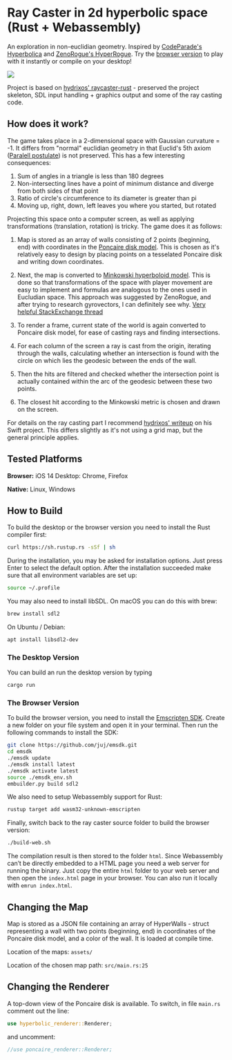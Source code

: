 # Ray Caster in 2d hyperbolic space (Rust + Webassembly)
An exploration in non-euclidian geometry. Inspired by [CodeParade's Hyperbolica][1] and [ZenoRogue's HyperRogue][2].
Try the [browser version][4] to play with it instantly or compile on your desktop!

![][image-1]

Project is based on [hydrixos' raycaster-rust][3] - preserved the project skeleton, SDL input handling + graphics output and some of the ray casting code.

## How does it work?
The game takes place in a 2-dimensional space with Gaussian curvature = -1. It differs from "normal" euclidian geometry in that
Euclid's 5th axiom ([Paralell postulate][6]) is not preserved. This has a few interesting consequences:

1. Sum of angles in a triangle is less than 180 degrees
2. Non-intersecting lines have a point of minimum distance and diverge from both sides of that point
3. Ratio of circle's circumference to its diameter is greater than pi
4. Moving up, right, down, left leaves you where you started, but rotated

Projecting this space onto a computer screen, as well as applying transformations (translation, rotation) is tricky. The game does it as follows:

1. Map is stored as an array of walls consisting of 2 points (beginning, end) with coordinates in the [Poncaire disk model][7]. This is chosen as it's relatively easy to design by placing points on a tesselated Poncaire disk and writing down coordinates.

2. Next, the map is converted to [Minkowski hyperboloid model][8]. This is done so that transformations of the space with player movement are easy to implement and formulas are analogous to the ones used in Eucludian space. This approach was suggested by ZenoRogue, and after trying to research gyrovectors, I can definitely see why. [Very helpful StackExchange thread][9]

3. To render a frame, current state of the world is again converted to Poncaire disk model, for ease of casting rays and finding intersections. 

4. For each column of the screen a ray is cast from the origin, iterating through the walls, calculating whether an intersection is found with the circle on which lies the geodesic between the ends of the wall. 

5. Then the hits are filtered and checked whether the intersection point is actually contained within the arc of the geodesic between these two points. 

6. The closest hit according to the Minkowski metric is chosen and drawn on the screen.

For details on the ray casting part I recommend [hydrixos' writeup][10] on his Swift project. This differs slightly as it's not using a grid map, but the general principle applies.

## Tested Platforms
**Browser:**
iOS 14
Desktop: Chrome, Firefox

**Native:**
Linux, Windows

## How to Build
To build the desktop or the browser version you need to install the Rust  compiler first:

```bash
curl https://sh.rustup.rs -sSf | sh
```

During the installation, you may be asked for installation options. Just press Enter to select the default option. After the installation succeeded make sure that all environment variables are set up:

```bash
source ~/.profile
```

You may also need to install libSDL. On macOS you can do this with brew:

```bash
brew install sdl2
```

On Ubuntu / Debian:

```bash
apt install libsdl2-dev
```

### The Desktop Version
You can build an run the desktop version by typing 

```bash
cargo run
```

### The Browser Version
To build the browser version, you need to install the [Emscripten SDK][5]. Create a new folder on your file system and open it in your terminal. Then run the following commands to install the SDK:

```bash
git clone https://github.com/juj/emsdk.git
cd emsdk
./emsdk update
./emsdk install latest
./emsdk activate latest
source ./emsdk_env.sh
embuilder.py build sdl2
```

We also need to setup Webassembly support for Rust:

```bash
rustup target add wasm32-unknown-emscripten
```

Finally, switch back to the ray caster source folder to build the browser version:

```bash
./build-web.sh
```

The compilation result is then stored to the  folder `html`. Since Webassembly can’t be directly embedded to a HTML page you need a web server for running the binary. Just copy the entire `html` folder to your web server and then open the `index.html` page in your browser. You can also run it locally with `emrun index.html`.

## Changing the Map
Map is stored as a JSON file containing an array of HyperWalls - struct representing a wall with two points (beginning, end) in coordinates of the 
Poncaire disk model, and a color of the wall. It is loaded at compile time.

Location of the maps: `assets/`

Location of the chosen map path: `src/main.rs:25` 

## Changing the Renderer
A top-down view of the Poncaire disk is available. To switch, in file `main.rs` comment out the line:

```rust
use hyperbolic_renderer::Renderer;
```

and uncomment:

```rust
//use poncaire_renderer::Renderer;
```


[1]:	https://www.youtube.com/watch?v=EMKLeS-Uq_8
[2]:	https://roguetemple.com/z/hyper/
[3]:	https://github.com/hydrixos/raycaster-rust
[4]:	https://elo-siema.github.io/hyperbolic-raycaster-rust/
[5]:	https://emscripten.org
[6]:	https://emscripten.org
[7]:	https://en.wikipedia.org/wiki/Poincar%C3%A9_disk_model
[8]:	https://en.wikipedia.org/wiki/Hyperboloid_model
[9]:    https://math.stackexchange.com/questions/1862340/what-are-the-hyperbolic-rotation-matrices-in-3-and-4-dimensions?newreg=0a895728ef9c48ad814e2f06eafb3862
[10]:	https://github.com/hydrixos/raycaster-swift

[image-1]:	doc/demo.gif